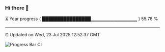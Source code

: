 ### Hi there 👋

⏳ Year progress { ████████████████▁▁▁▁▁▁▁▁▁▁▁▁▁▁ } 55.76 %

---

⏰ Updated on Wed, 23 Jul 2025 12:52:37 GMT

![Progress Bar CI](https://github.com/liununu/liununu/workflows/Progress%20Bar%20CI/badge.svg)
